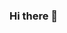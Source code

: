 ### Hi there 👋
<!--
- 🔭 I’m currently working on ... My personal pat projects
- 🌱 I’m currently learning ... coding without using storyboard or XIB files 
- 👯 I’m looking to collaborate on ... SWIFT
- 🤔 I’m looking for help with ... RxSwift, Combine
- 💬 Ask me about ... Anything
- 📫 How to reach me: ... aihan130.2013@gmail.com or telegram: @Khasenovv
- 😄 Pronouns: ...
- ⚡ Fun fact: ...
-->
